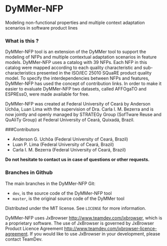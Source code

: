 # **DyMMer-NFP**

Modeling non-functional properties and multiple context adaptation scenarios in software product lines

### What is this ?

DyMMer-NFP tool is an extension of the DyMMer tool to support the modeling of NFPs and multiple contextual adaptation scenarios in feature models. DyMMer-NFP uses a catalog with 39 NFPs. Each NFP in this catalog were mapped according to each quality characteristic and sub-characteristics presented in the ISO/IEC 25010 SQuaRE product quality model. To specify the interdependencies between NFPs and features, DyMMer-NFP has used the concept of contribution links. In order to make it easier to evaluate DyMMer-NFP two datasets, called AFFOgaTO and ESPREssO, were made available for free.

DyMMer-NFP was created at Federal University of Ceará by Anderson Uchôa, Luan Lima with the supervision of Dra. Carla I. M. Bezerra and is now jointly and openly managed by STRATEGy Group (SofTware Reuse and QuAliTy Group) at Federal University of Ceará, Quixadá, Brazil.


###Contributors

- Anderson G. Uchôa (Federal University of Ceará, Brazil)
- Luan P. Lima (Federal University of Ceará, Brazil)
- Carla I. M. Bezerra (Federal University of Ceará, Brazil)

**Do not hesitate to contact us in case of questions or other requests.**

### Branches in Github

The main branches in the DyMMer-NFP Git:

* ``dev``, is the source code of the DyMMer-NFP tool
* ``master``, is the original source code of the DyMMer tool


Distributed under the MIT license. See ``LICENSE`` for more information.

DyMMer-NFP uses JxBrowser http://www.teamdev.com/jxbrowser, which is a proprietary software. The use of JxBrowser is governed by JxBrowser Product Licence Agreement http://www.teamdev.com/jxbrowser-licence-agreement. If you would like to use JxBrowser in your development, please contact TeamDev.
